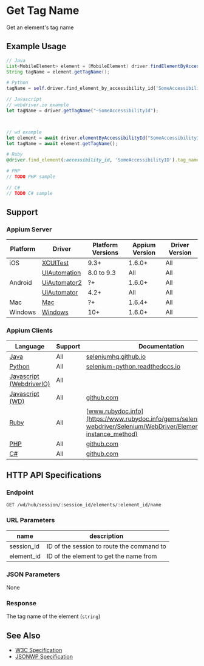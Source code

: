 # Get Tag Name

Get an element's tag name
## Example Usage

```java
// Java
List<MobileElement> element = (MobileElement) driver.findElementByAccessibilityId("SomeAccessibilityID");
String tagName = element.getTagName();

```

```python
# Python
tagName = self.driver.find_element_by_accessibility_id('SomeAccessibilityID').tag_name

```

```javascript
// Javascript
// webdriver.io example
let tagName = driver.getTagName("~SomeAccessibilityId");



// wd example
let element = await driver.elementByAccessibilityId("SomeAccessibilityID");
let tagName = await element.getTagName();

```

```ruby
# Ruby
@driver.find_element(:accessibility_id, 'SomeAccessibilityID').tag_name

```

```php
# PHP
// TODO PHP sample

```

```csharp
// C#
// TODO C# sample

```



## Support

### Appium Server

|Platform|Driver|Platform Versions|Appium Version|Driver Version|
|--------|----------------|------|--------------|--------------|
| iOS | [XCUITest](/docs/en/drivers/ios-xcuitest.md) | 9.3+ | 1.6.0+ | All |
|  | [UIAutomation](/docs/en/drivers/ios-uiautomation.md) | 8.0 to 9.3 | All | All |
| Android | [UiAutomator2](/docs/en/drivers/android-uiautomator2.md) | ?+ | 1.6.0+ | All |
|  | [UiAutomator](/docs/en/drivers/android-uiautomator.md) | 4.2+ | All | All |
| Mac | [Mac](/docs/en/drivers/mac.md) | ?+ | 1.6.4+ | All |
| Windows | [Windows](/docs/en/drivers/windows.md) | 10+ | 1.6.0+ | All |

### Appium Clients

|Language|Support|Documentation|
|--------|-------|-------------|
|[Java](https://github.com/appium/java-client/releases/latest)| All | [seleniumhq.github.io](https://seleniumhq.github.io/selenium/docs/api/java/org/openqa/selenium/WebElement.html#getTagName--) |
|[Python](https://github.com/appium/python-client/releases/latest)| All | [selenium-python.readthedocs.io](http://selenium-python.readthedocs.io/api.html#selenium.webdriver.remote.webelement.WebElement.tag_name) |
|[Javascript (WebdriverIO)](http://webdriver.io/index.html)| All |  |
|[Javascript (WD)](https://github.com/admc/wd/releases/latest)| All | [github.com](https://github.com/admc/wd/blob/master/lib/commands.js#L1336) |
|[Ruby](https://github.com/appium/ruby_lib/releases/latest)| All | [www.rubydoc.info](https://www.rubydoc.info/gems/selenium-webdriver/Selenium/WebDriver/Element#tag_name-instance_method) |
|[PHP](https://github.com/appium/php-client/releases/latest)| All | [github.com](https://github.com/appium/php-client/) |
|[C#](https://github.com/appium/appium-dotnet-driver/releases/latest)| All | [github.com](https://github.com/appium/appium-dotnet-driver/) |

## HTTP API Specifications

### Endpoint

`GET /wd/hub/session/:session_id/elements/:element_id/name`

### URL Parameters

|name|description|
|----|-----------|
|session_id|ID of the session to route the command to|
|element_id|ID of the element to get the name from|

### JSON Parameters

None

### Response

The tag name of the element (`string`)

## See Also

* [W3C Specification](https://www.w3.org/TR/webdriver/#dfn-get-element-tag-name)
* [JSONWP Specification](https://github.com/SeleniumHQ/selenium/wiki/JsonWireProtocol#sessionsessionidelementidname)
